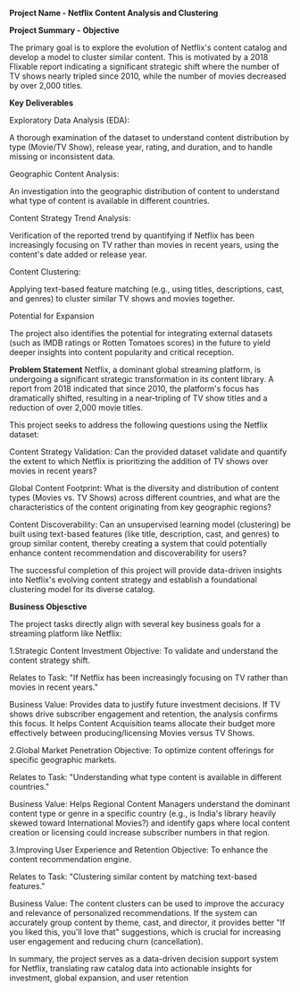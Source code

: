 **Project Name - Netflix Content Analysis and Clustering**

**Project Summary -**
**Objective**

The primary goal is to explore the evolution of Netflix's content catalog and develop a model to cluster similar content. This is motivated by a 2018 Flixable report indicating a significant strategic shift where the number of TV shows nearly tripled since 2010, while the number of movies decreased by over 2,000 titles.

**Key Deliverables**

Exploratory Data Analysis (EDA):

A thorough examination of the dataset to understand content distribution by type (Movie/TV Show), release year, rating, and duration, and to handle missing or inconsistent data.

Geographic Content Analysis:

An investigation into the geographic distribution of content to understand what type of content is available in different countries.

Content Strategy Trend Analysis:

Verification of the reported trend by quantifying if Netflix has been increasingly focusing on TV rather than movies in recent years, using the content's date added or release year.

Content Clustering:

Applying text-based feature matching (e.g., using titles, descriptions, cast, and genres) to cluster similar TV shows and movies together.

Potential for Expansion

The project also identifies the potential for integrating external datasets (such as IMDB ratings or Rotten Tomatoes scores) in the future to yield deeper insights into content popularity and critical reception.

**Problem Statement**
Netflix, a dominant global streaming platform, is undergoing a significant strategic transformation in its content library. A report from 2018 indicated that since 2010, the platform's focus has dramatically shifted, resulting in a near-tripling of TV show titles and a reduction of over 2,000 movie titles.

This project seeks to address the following questions using the Netflix dataset:

Content Strategy Validation: Can the provided dataset validate and quantify the extent to which Netflix is prioritizing the addition of TV shows over movies in recent years?

Global Content Footprint: What is the diversity and distribution of content types (Movies vs. TV Shows) across different countries, and what are the characteristics of the content originating from key geographic regions?

Content Discoverability: Can an unsupervised learning model (clustering) be built using text-based features (like title, description, cast, and genres) to group similar content, thereby creating a system that could potentially enhance content recommendation and discoverability for users?

The successful completion of this project will provide data-driven insights into Netflix's evolving content strategy and establish a foundational clustering model for its diverse catalog.


**Business Objesctive**

The project tasks directly align with several key business goals for a streaming platform like Netflix:

1.Strategic Content Investment Objective: To validate and understand the content strategy shift.

Relates to Task: "If Netflix has been increasingly focusing on TV rather than movies in recent years."

Business Value: Provides data to justify future investment decisions. If TV shows drive subscriber engagement and retention, the analysis confirms this focus. It helps Content Acquisition teams allocate their budget more effectively between producing/licensing Movies versus TV Shows.

2.Global Market Penetration Objective: To optimize content offerings for specific geographic markets.

Relates to Task: "Understanding what type content is available in different countries."

Business Value: Helps Regional Content Managers understand the dominant content type or genre in a specific country (e.g., is India's library heavily skewed toward International Movies?) and identify gaps where local content creation or licensing could increase subscriber numbers in that region.

3.Improving User Experience and Retention Objective: To enhance the content recommendation engine.

Relates to Task: "Clustering similar content by matching text-based features."

Business Value: The content clusters can be used to improve the accuracy and relevance of personalized recommendations. If the system can accurately group content by theme, cast, and director, it provides better "If you liked this, you'll love that" suggestions, which is crucial for increasing user engagement and reducing churn (cancellation).

In summary, the project serves as a data-driven decision support system for Netflix, translating raw catalog data into actionable insights for investment, global expansion, and user retention
